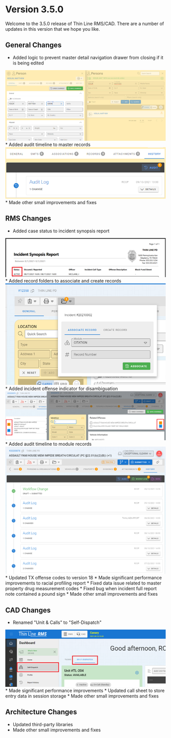 ﻿# Version 3.5.0

Welcome to the 3.5.0 release of Thin Line RMS/CAD. There are a number of updates in this version that we hope you like.

<!--### Highlights-->

<!--
### General System Highlights
<iframe width="560" height="315" src="https://www.youtube.com/embed/tlln1Ek_fSM" frameborder="0" allow="accelerometer; autoplay; encrypted-media; gyroscope; picture-in-picture" allowfullscreen></iframe>

### RMS/CAD Highlights
<iframe width="560" height="315" src="https://www.youtube.com/embed/3eAmemIk8fk" frameborder="0" allow="accelerometer; autoplay; encrypted-media; gyroscope; picture-in-picture" allowfullscreen></iframe>

### Contact Tracing Highlights
<iframe width="560" height="315" src="https://www.youtube.com/embed/05aQTWaCwuc" frameborder="0" allow="accelerometer; autoplay; encrypted-media; gyroscope; picture-in-picture" allowfullscreen></iframe>

### Administrative Highlights
<iframe width="560" height="315" src="https://www.youtube.com/embed/SrcEqOjxKw8" frameborder="0" allow="accelerometer; autoplay; encrypted-media; gyroscope; picture-in-picture" allowfullscreen></iframe>
-->

## General Changes

* Added logic to prevent master detail navigation drawer from closing if it is being edited
<img src="MasterEditBlock.png"/>
* Added audit timeline to master records
<img src="PersonAuditTimeline.png"/>
* Made other small improvements and fixes

## RMS Changes

* Added case status to incident synopsis report
<img src="SynopsisCaseStatus.png"/>
* Added record folders to associate and create records
<img src="AssociateRecords.png"/>
* Added incident offense indicator for disambiguation
<img src="IncidentOffenseIndicators.png"/>
* Added audit timeline to module records
<img src="ModuleAuditTimeline.png"/>
* Updated TX offense codes to version 18
* Made significant performance improvements to racial profiling report
* Fixed data issue related to master property drug measurement codes
* Fixed bug when incident full report note contained a pound sign
* Made other small improvements and fixes

## CAD Changes

* Renamed "Unit & Calls" to "Self-Dispatch"
<img src="SelfDispatchRename.png"/>
* Made significant performance improvements
* Updated call sheet to store entry data in session storage
* Made other small improvements and fixes

## Architecture Changes

* Updated third-party libraries
* Made other small improvements and fixes
